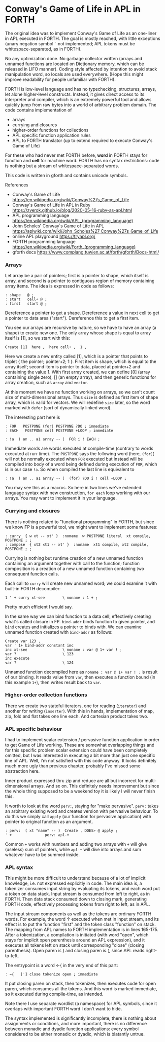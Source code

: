 # Conway's Game of Life in APL in FORTH

The original idea was to implement Conway's Game of Life as an one-liner in APL executed in FORTH. The goal is mostly reached, with little exceptions (unary negation symbol ¯ not implemented; APL tokens must be whitespace-separated, as in FORTH).

No any optimization done. No garbage collector written (arrays and unnamed functions are located on Dictionary memory, which can be released in LIFO manner). Coding style affected by intention to avoid stack manipulation word, so locals are used everywhere. (Hope this might improve readability for people unfamiliar with FORTH).

FORTH is low-level language and has no typechecking, structures, arrays, let alone higher-level constructs. Instead, it gives direct access to its interpreter and compiler, which is an extremely powerful tool and allows quickly jump from raw bytes into a world of arbitrary problem domain. The code contains implementation of
* arrays
* currying and closures
* higher-order functions for collections
* APL specific function application rules
* APL to FORTH translator (up to extend required to execute Conway's Game of Life)

For these who had never met FORTH before, **word** in FORTH stays for function and **cell** for machine word. FORTH has no syntax restrictions: code is nothing but a stream of whitespace-separated words.

This code is written in gforth and contains unicode symbols.

References
* Conway's Game of Life https://en.wikipedia.org/wiki/Conway%27s_Game_of_Life
* Conway's Game of Life in APL in Ruby https://zverok.github.io/blog/2020-05-16-ruby-as-apl.html
* APL programming language https://en.wikipedia.org/wiki/APL_(programming_language)
* John Scholes' Conway's Game of Life in APL https://aplwiki.com/wiki/John_Scholes%27_Conway%27s_Game_of_Life
* online APL playground https://tryapl.org/
* FORTH programming language https://en.wikipedia.org/wiki/Forth_(programming_language)
* gforth docs https://www.complang.tuwien.ac.at/forth/gforth/Docs-html/

### Arrays
Let array be a pair of pointers; first is a pointer to shape, which itself is array, and second is a pointer to contiguous region of memory containing array items. The idea is expressed in code as follows:
```
: shape   @ ;
: start   cell+ @ ;
: first   start @ ;
```
Dereference a pointer to get a shape. Dereference a value in next cell to get a pointer to data area ("start"). Dereference this to get a first item.

You see our arrays are recursive by nature, so we have to have an array (a shape) to create new one. The only array whose shape is equal to array itself is [1], so we start with this: 
```
Create [1]  here ,  here cell+ ,  1 ,
```
Here we create a new entity called [1], which is a pointer that points to triplet { the pointer; pointer+2; 1 }. First item is shape, which is equal to the array itself; second item is pointer to data, placed at pointer+2 and containing the value 1.
With first array created, we can define [0] (array containing single zero), [] (an empty array), and then generic functions for array creation, such as `array` and `vector`.

At this moment we have no function working on arrays, so we can't count size of multi-dimensional arrays. Thus `size` is defined as first item of shape array, which is valid for vectors. We will redefine `size` later, so the word marked with `defer` (sort of dynamically linked word).

The interesting part here is
```
: FOR   POSTPONE (for) POSTPONE ?DO ; immediate
: EACH   POSTPONE cell POSTPONE +LOOP ; immediate

: !a  ( an .. a1 array -- )  FOR i ! EACH ;
```
Immediate words are words executed at compile-time (contrary to words executed at run-time). The `POSTPONE` says the following word (here, `(for)`) will not be normally executed when `FOR` executed but instead will be compiled into body of a word being defined during execution of `FOR`, which is in our case `!a`. So when compiled the last line is equivalent to
```
: !a  ( an .. a1 array -- )  (for) ?DO i ! cell +LOOP ;
```
You may see this as a macros. So here in two lines we've extended language syntax with new construction, `for each` loop working with our arrays. You may want to implement it in your language.

### Currying and closures
There is nothing related to "functional programming" in FORTH, but since we know FP is a powerful tool, we might want to implement some features:
```
: curry  { w xt -- xt' }  :noname  w POSTPONE literal  xt compile,  POSTPONE ; ;
: compose  { xt2 xt1 -- xt' }  :noname  xt1 compile, xt2 compile,  POSTPONE ; ;
```
Currying is nothing but runtime creation of a new unnamed function containing an argument together with call to the function; function composition is a creation of a new unnamed function containing two consequent function calls. 

Each call to `curry` will create new unnamed word; we could examine it with built-in FORTH decompiler:
```
1 ' + curry xt-see        \ noname : 1 + ;
```
Pretty much efficient I would say.

In the same way we can bind function to a data cell, effectively creating what's called closure in FP. `bind-addr` binds function to given pointer, and `bind` creates and initializes a pointer to binds with. We can examine unnamed function created with `bind-addr` as follows:
```
Create var 123 ,
var ' 1+ bind-addr constant inc
inc xt-see                \ noname : var @ 1+ var ! ;
var ?                     \ 123
inc execute
var ?                     \ 124
```

Unnamed function decompiled here as `noname : var @ 1+ var ! ;` is result of our binding. It reads value from `var`, then executes a function bound (in this example `1+`), then writes result back to `var`.

### Higher-order collection functions

There we create two stateful iterators, one for reading (`iterator`) and another for writing (`inserter`). With this in hands, implementation of map, zip, fold and flat takes one line each. And cartesian product takes two.

### APL specific behaviour

I had to implement scalar extension / pervasive function application in order to get Game of Life working. These are somewhat overlapping things and for this specific problem scalar extension could have been completely omitted, but I was interested in executing a bit more than just one specific line of APL. Well, I'm not satisfied with this code anyway. It looks definitely much more ugly than previous chapter, probably I've missed some abstraction here.

Inner product expressed thru zip and reduce are all but incorrect for multi-dimensional arrays. And so on. This definitely needs improvement but since the whole thing supposed to be a weekend toy it is likely I will never finish this.

It worth to look at the word `perv:`, staying for "make pervasive". `perv:` takes an arbitrary existing word and creates version with pervasive behaviour. To do this we simply call `apply` (our function for pervasive application) with pointer to original function as an argument.
```
: perv:  ( xt "name" -- )  Create , DOES> @ apply ;
' +               perv: apl-+
```
Common `+` works with numbers and adding two arrays with `+` will give (useless) sum of pointers, while `apl-+` will dive into arrays and sum whatever have to be summed inside.

### APL syntax

This might be more difficult to understand because of a lot of implicit knowledge, i.e. not expressed explicitly in code. The main idea is, a tokenizer consumes input string by evaluating its tokens, and each word put a token on data stack. Input stream is consumed from left to right, as in FORTH. Then data stack consumed down to closing mark, generating FORTH code, effectively processing tokens from right to left, as in APL.

The input stream components as well as the tokens are ordinary FORTH words. For example, the word ↑ executed when met in input stream, and its effect is to put the function "first" and the token class "function" on stack. The mapping from APL names to FORTH implementation is in lines 165-175. After a tokenization, a compilation is initiated (with word "open", which stays for implicit open parenthesis around an APL expression), and it executes all tokens left on stack until corresponding "close" (closing parenthesis). Open paren is ) and closing paren is (, since APL reads right-to-left.

The entrypoint is a word ←{ in the very end of this part:
```
: ←{   ['] close tokenize open ; immediate
```
It put closing paren on stack, then tokenizes, then executes code for open paren, which consumes all the tokens. And this word is marked immediate, so it executed during compile-time, as intended.

Note there I use separate wordlist (a namespace) for APL symbols, since it overlaps with important FORTH word I don't want to hide.

The syntax implemented is significantly incomplete, there is nothing about assignments or conditions, and more important, there is no difference between monadic and dyadic function applications: every symbol considered to be either monadic or dyadic, which is blatantly untrue.
